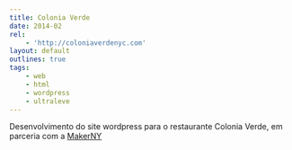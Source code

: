```yaml
---
title: Colonia Verde
date: 2014-02
rel:
	- 'http://coloniaverdenyc.com'
layout: default
outlines: true
tags:
	- web
	- html
	- wordpress
	- ultraleve
---
```


Desenvolvimento do site wordpress para o restaurante Colonia Verde, em parceria com a [MakerNY](http://makerny.com)